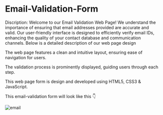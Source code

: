 # Email-Validation-Form

Discription:
Welcome to our Email Validation Web Page! We understand the importance of ensuring that email addresses provided are accurate and valid. Our user-friendly interface is designed to efficiently verify email IDs, enhancing the quality of your contact database and communication channels. Below is a detailed description of our web page design

The web page features a clean and intuitive layout, ensuring ease of navigation for users.

The validation process is prominently displayed, guiding users through each step.

This web page form is design and developed using HTML5, CSS3 & JavaScript.

This email-validation form will look like this 👇

![email](https://github.com/mdghufranwarsi/Email-Validation-Form/assets/163352873/92d0f214-5246-4f7e-8b51-8b28ba62075f)
